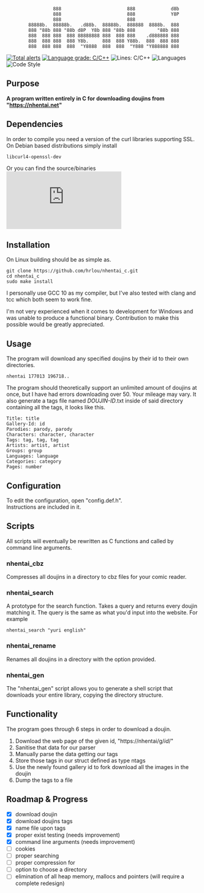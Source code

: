 
                     888                        888             d8b 
                     888                        888             Y8P 
                     888                        888                 
            88888b.  88888b.   .d88b.  88888b.  888888  8888b.  888 
            888 "88b 888 "88b d8P  Y8b 888 "88b 888        "88b 888 
            888  888 888  888 88888888 888  888 888    .d888888 888 
            888  888 888  888 Y8b.     888  888 Y88b.  888  888 888 
            888  888 888  888  "Y8888  888  888  "Y888 "Y888888 888 
          
          
          
                                                        
[![Total alerts](https://img.shields.io/lgtm/alerts/g/hrlou/nhentai_c.svg?logo=lgtm&logoWidth=18)](https://lgtm.com/projects/g/hrlou/nhentai_c/alerts/)
[![Language grade: C/C++](https://img.shields.io/lgtm/grade/cpp/g/hrlou/nhentai_c.svg?logo=lgtm&logoWidth=18)](https://lgtm.com/projects/g/hrlou/nhentai_c/context:cpp)
![Lines: C/C++](https://badgen.net/lgtm/lines/g/hrlou/nhentai_c/c)
![Languages](https://img.shields.io/badge/language-C-%23A8B9CC?logo=c)
![Code Style](https://badgen.net/badge/code%20style/K&R/f2a)

## Purpose
**A program written entirely in C for downloading doujins from "https://nhentai.net"**

## Dependencies
In order to compile you need a version of the curl libraries supporting SSL.
On Debian based distributions simply install 
```
libcurl4-openssl-dev
```
Or you can find the source/binaries ![here](https://curl.se/download.html)

## Installation
On Linux building should be as simple as.
```
git clone https://github.com/hrlou/nhentai_c.git
cd nhentai_c
sudo make install
```
I personally use GCC 10 as my compiler, but I've also tested with clang and tcc which both seem to work fine.

I'm not very experienced when it comes to development for Windows and was unable to produce a functional binary.
Contribution to make this possible would be greatly appreciated.

## Usage
The program will download any specified doujins by their id to their own directories.
```
nhentai 177013 196718..
```
The program should theoretically support an unlimited amount of doujins at once, but I have had errors downloading over 50.
Your mileage may vary.
It also generate a tags file named *DOUJIN-ID*.txt inside of said directory containing all the tags, it looks like this.
```
Title: title
Gallery-Id: id
Parodies: parody, parody
Characters: character, character
Tags: tag, tag, tag
Artists: artist, artist
Groups: group
Languages: language
Categories: category
Pages: number
```

## Configuration
To edit the configuration, open "config.def.h".  
Instructions are included in it.

## Scripts
All scripts will eventually be rewritten as C functions and called by command line arguments.
### nhentai_cbz
Compresses all doujins in a directory to cbz files for your comic reader.
### nhentai_search
A prototype for the search function.
Takes a query and returns every doujin matching it.
The query is the same as what you'd input into the website.
For example
```
nhentai_search "yuri english"
```
### nhentai_rename
Renames all doujins in a directory with the option provided.
### nhentai_gen
The "nhentai_gen" script allows you to generate a shell script that downloads your entire library, copying the directory structure.   

## Functionality
The program goes through 6 steps in order to download a doujin.
1. Download the web page of the given id, "https://nhentai/g/*id*/"
2. Sanitise that data for our parser
3. Manually parse the data getting our tags
4. Store those tags in our struct defined as type ntags
5. Use the newly found gallery id to fork download all the images in the doujin
6. Dump the tags to a file

## Roadmap & Progress
- [x] download doujin
- [x] download doujins tags
- [x] name file upon tags
- [x] proper exist testing (needs improvement)
- [x] command line arguments (needs improvement)
- [ ] cookies
- [ ] proper searching
- [ ] proper compression for 
- [ ] option to choose a directory
- [ ] elimination of all heap memory, mallocs and pointers (will require a complete redesign)

